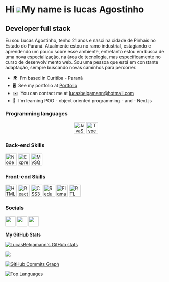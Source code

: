 Hi ![](https://user-images.githubusercontent.com/18350557/176309783-0785949b-9127-417c-8b55-ab5a4333674e.gif)My name is lucas Agostinho
=======================================================================================================================================

Developer full stack
--------------------

Eu sou Lucas Agostinho, tenho 21 anos e nasci na cidade de Pinhais no Estado do Paraná. Atualmente estou no ramo industrial, estagiando e aprendendo um pouco sobre esse ambiente, entretanto estou em busca de uma nova especialização, na área de tecnologia, mas especificamente no curso de desenvolvimento web. Sou uma pessoa que está em constante adaptação, sempre buscando novas caminhos para percorrer.

*   🌍  I'm based in Curitiba - Paraná
*   🖥️  See my portfolio at [Portfolio](http://https://agostinhoportfolio.vercel.app/)
*   ✉️  You can contact me at [lucasbelgamann@hotmail.com](mailto:lucasbelgamann@hotmail.com)
*   🧠  I'm learning POO - object oriented programming - and - Next.js

### Programming languages

<p align="center">
<a href="https://developer.mozilla.org/en-US/docs/Web/JavaScript" target="_blank" rel="noreferrer"><img src="https://raw.githubusercontent.com/danielcranney/readme-generator/main/public/icons/skills/javascript-colored.svg" width="36" height="36" alt="JavaScript" /></a>
<a href="https://www.typescriptlang.org/" target="_blank" rel="noreferrer"><img src="https://raw.githubusercontent.com/danielcranney/readme-generator/main/public/icons/skills/typescript-colored.svg" width="36" height="36" alt="TypeScript" /></a>
</P>

### Back-end Skills

<p align="left">
<a href="https://nodejs.org/en/" target="_blank" rel="noreferrer"><img src="https://raw.githubusercontent.com/danielcranney/readme-generator/main/public/icons/skills/nodejs-colored.svg" width="36" height="36" alt="NodeJS" /></a>
<a href="https://expressjs.com/" target="_blank" rel="noreferrer"><img src="https://raw.githubusercontent.com/danielcranney/readme-generator/main/public/icons/skills/express-colored-dark.svg" width="36" height="36" alt="Express" /></a>
<a href="https://www.mysql.com/" target="_blank" rel="noreferrer"><img src="https://raw.githubusercontent.com/danielcranney/readme-generator/main/public/icons/skills/mysql-colored.svg" width="36" height="36" alt="MySQL" /></a>
</p>

### Front-end Skills
<p align="left">
<a href="https://developer.mozilla.org/en-US/docs/Glossary/HTML5" target="_blank" rel="noreferrer"><img src="https://raw.githubusercontent.com/danielcranney/readme-generator/main/public/icons/skills/html5-colored.svg" width="36" height="36" alt="HTML5" /></a>
<a href="https://reactjs.org/" target="_blank" rel="noreferrer"><img src="https://raw.githubusercontent.com/danielcranney/readme-generator/main/public/icons/skills/react-colored.svg" width="36" height="36" alt="React" /></a>
<a href="https://www.w3.org/TR/CSS/#css" target="_blank" rel="noreferrer"><img src="https://raw.githubusercontent.com/danielcranney/readme-generator/main/public/icons/skills/css3-colored.svg" width="36" height="36" alt="CSS3" /></a>
<a href="https://redux.js.org/" target="_blank" rel="noreferrer"><img src="https://raw.githubusercontent.com/danielcranney/readme-generator/main/public/icons/skills/redux-colored.svg" width="36" height="36" alt="Redux" /></a>
<a href="https://www.figma.com/" target="_blank" rel="noreferrer"><img src="https://raw.githubusercontent.com/danielcranney/readme-generator/main/public/icons/skills/figma-colored.svg" width="36" height="36" alt="Figma" /></a>
<a href="https://testing-library.com/docs/react-testing-library/intro/" target="_blank" rel="noreferrer"><img src="https://user-images.githubusercontent.com/99758843/178770624-d723b893-4f6a-41c8-bdee-99ce79946626.png" width="36" height="36" alt="RTL" /></a>
</p>
</p>

                    
### Socials

<p align="left"> <a href="https://www.github.com/LucasBelgamann" target="_blank" rel="noreferrer"><img src="https://raw.githubusercontent.com/danielcranney/readme-generator/main/public/icons/socials/github-dark.svg" width="32" height="32" /></a> <a href="http://www.instagram.com//lucasbelgamann/" target="_blank" rel="noreferrer"><img src="https://raw.githubusercontent.com/danielcranney/readme-generator/main/public/icons/socials/instagram.svg" width="32" height="32" /></a> <a href="https://www.linkedin.com/in/lucasbelgamann/" target="_blank" rel="noreferrer"><img src="https://raw.githubusercontent.com/danielcranney/readme-generator/main/public/icons/socials/linkedin.svg" width="32" height="32" /></a></p>


<b>My GitHub Stats</b>

<a href="http://www.github.com/LucasBelgamann"><img src="https://github-readme-stats.vercel.app/api?username=LucasBelgamann&show_icons=true&hide=&count_private=true&title_color=6366f1&text_color=ffffff&icon_color=ec4899&bg_color=1c1917&hide_border=true&show_icons=true" alt="LucasBelgamann's GitHub stats" /></a>

<a href="http://www.github.com/LucasBelgamann"><img src="https://github-readme-streak-stats.herokuapp.com/?user=LucasBelgamann&stroke=ffffff&background=1c1917&ring=6366f1&fire=6366f1&currStreakNum=ffffff&currStreakLabel=6366f1&sideNums=ffffff&sideLabels=ffffff&dates=ffffff&hide_border=true" /></a>

<a href="http://www.github.com/LucasBelgamann"><img src="https://activity-graph.herokuapp.com/graph?username=LucasBelgamann&bg_color=1c1917&color=ffffff&line=ec4899&point=ffffff&area_color=1c1917&area=true&hide_border=true&custom_title=GitHub%20Commits%20Graph" alt="GitHub Commits Graph" /></a>

<a href="https://github.com/LucasBelgamann" align="left"><img src="https://github-readme-stats.vercel.app/api/top-langs/?username=LucasBelgamann&langs_count=10&title_color=6366f1&text_color=ffffff&icon_color=ec4899&bg_color=1c1917&hide_border=true&locale=en&custom_title=Top%20%Languages" alt="Top Languages" /></a>

